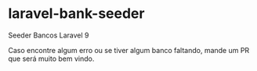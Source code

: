 # laravel-bank-seeder
Seeder Bancos Laravel 9

Caso encontre algum erro ou se tiver algum banco faltando, mande um PR que será muito bem vindo.
